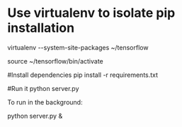 # Use virtualenv to isolate pip installation
virtualenv --system-site-packages ~/tensorflow

source ~/tensorflow/bin/activate  

#Install dependencies
pip install -r requirements.txt

#Run it
python server.py

To run in the background:

python server.py &

